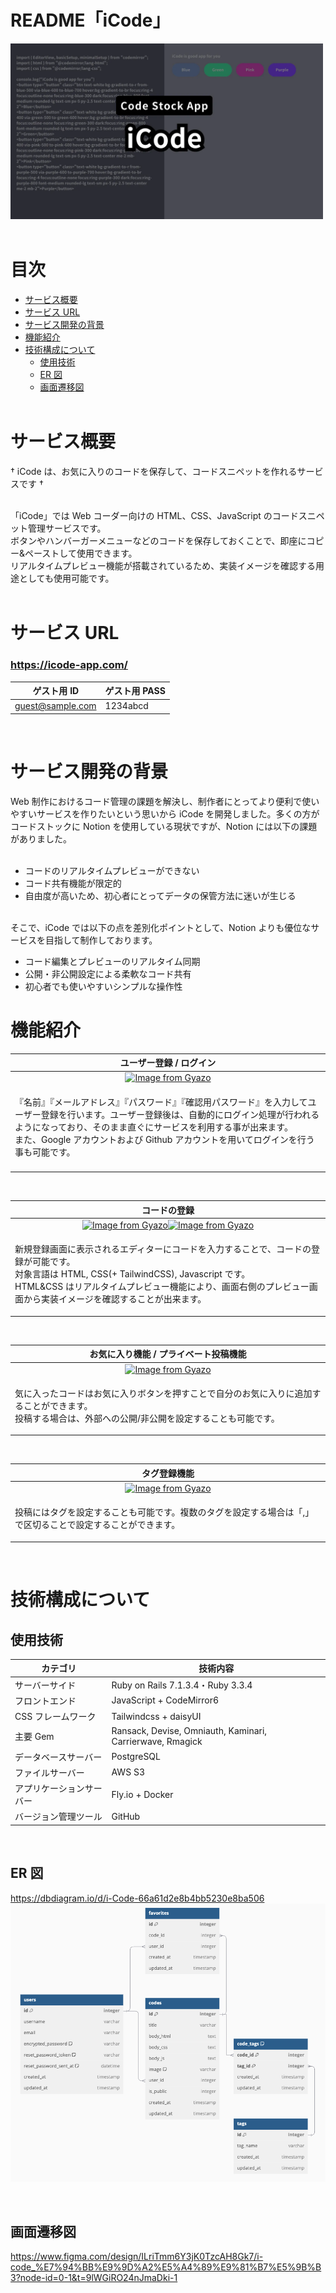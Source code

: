 # README「iCode」

<img width="500" src="app/assets/images/icodeOgp.webp"><br>
<br>

# 目次

- [サービス概要](#サービス概要)
- [サービス URL](#サービスurl)
- [サービス開発の背景](#サービス開発の背景)
- [機能紹介](#機能紹介)
- [技術構成について](#技術構成について)
  - [使用技術](#使用技術)
  - [ER 図](#er図)
  - [画面遷移図](#画面遷移図)<br>
    <br>

# サービス概要

† iCode は、お気に入りのコードを保存して、コードスニペットを作れるサービスです †<br>
<br>

「iCode」では Web コーダー向けの HTML、CSS、JavaScript のコードスニペット管理サービスです。<br>
ボタンやハンバーガーメニューなどのコードを保存しておくことで、即座にコピー&ペーストして使用できます。<br>
リアルタイムプレビュー機能が搭載されているため、実装イメージを確認する用途としても使用可能です。<br>
<br>

# サービス URL

### https://icode-app.com/<br>

| ゲスト用 ID      | ゲスト用 PASS |
| ---------------- | ------------- |
| guest@sample.com | 1234abcd      |

<br>

# サービス開発の背景

Web 制作におけるコード管理の課題を解決し、制作者にとってより便利で使いやすいサービスを作りたいという思いから iCode を開発しました。多くの方がコードストックに Notion を使用している現状ですが、Notion には以下の課題がありました。<br>
<br>

- コードのリアルタイムプレビューができない
- コード共有機能が限定的
- 自由度が高いため、初心者にとってデータの保管方法に迷いが生じる
  <br>
  <br>

そこで、iCode では以下の点を差別化ポイントとして、Notion よりも優位なサービスを目指して制作しております。

- コード編集とプレビューのリアルタイム同期
- 公開・非公開設定による柔軟なコード共有
- 初心者でも使いやすいシンプルな操作性
  <br>

# 機能紹介

|                                                                                                                                                  ユーザー登録 / ログイン                                                                                                                                                  |
| :-----------------------------------------------------------------------------------------------------------------------------------------------------------------------------------------------------------------------------------------------------------------------------------------------------------------------: |
|                                                                                            [![Image from Gyazo](https://i.gyazo.com/78f0c3fe42ec27b29abfa06554d1db2c.gif)](https://gyazo.com/78f0c3fe42ec27b29abfa06554d1db2c)                                                                                            |
| <p align="left">『名前』『メールアドレス』『パスワード』『確認用パスワード』を入力してユーザー登録を行います。ユーザー登録後は、自動的にログイン処理が行われるようになっており、そのまま直ぐにサービスを利用する事が出来ます。<br>また、Google アカウントおよび Github アカウントを用いてログインを行う事も可能です。</p> |
|                                                                                                                                                                                                                                                                                                                           |

<br>

|                                                                                                                                     コードの登録                                                                                                                                     |
| :----------------------------------------------------------------------------------------------------------------------------------------------------------------------------------------------------------------------------------------------------------------------------------: |
|        [![Image from Gyazo](https://i.gyazo.com/a351ddf83dbfe344e5624a12df2f90d9.gif)](https://gyazo.com/a351ddf83dbfe344e5624a12df2f90d9)[![Image from Gyazo](https://i.gyazo.com/a9ffe54ff014c9ea177d8be9ff66e89b.gif)](https://gyazo.com/a9ffe54ff014c9ea177d8be9ff66e89b)        |
| <p align="left">新規登録画面に表示されるエディターにコードを入力することで、コードの登録が可能です。<br>対象言語は HTML, CSS(+ TailwindCSS), Javascript です。<br>HTML&CSS はリアルタイムプレビュー機能により、画面右側のプレビュー画面から実装イメージを確認することが出来ます。<p> |

<br>

|                                                                     お気に入り機能 / プライベート投稿機能                                                                     |
| :---------------------------------------------------------------------------------------------------------------------------------------------------------------------------: |
|                      [![Image from Gyazo](https://i.gyazo.com/41a70c7c939995f2c7db06515cc8b162.gif)](https://gyazo.com/41a70c7c939995f2c7db06515cc8b162)                      |
| <p align="left">気に入ったコードはお気に入りボタンを押すことで自分のお気に入りに追加することができます。<br> 投稿する場合は、外部への公開/非公開を設定することも可能です。<p> |

<br>

|                                                            タグ登録機能                                                             |
| :---------------------------------------------------------------------------------------------------------------------------------: |
| [![Image from Gyazo](https://i.gyazo.com/2904c8e21824b103dc7011339a62f55f.gif)](https://gyazo.com/2904c8e21824b103dc7011339a62f55f) |
|   <p align="left">投稿にはタグを設定することも可能です。複数のタグを設定する場合は「,」で区切ることで設定することができます。<p>    |

<br>

# 技術構成について

## 使用技術

| カテゴリ                 | 技術内容                                                  |
| ------------------------ | --------------------------------------------------------- |
| サーバーサイド           | Ruby on Rails 7.1.3.4・Ruby 3.3.4                         |
| フロントエンド           | JavaScript + CodeMirror6                                  |
| CSS フレームワーク       | Tailwindcss + daisyUI                                     |
| 主要 Gem                 | Ransack, Devise, Omniauth, Kaminari, Carrierwave, Rmagick |
| データベースサーバー     | PostgreSQL                                                |
| ファイルサーバー         | AWS S3                                                    |
| アプリケーションサーバー | Fly.io + Docker                                           |
| バージョン管理ツール     | GitHub                                                    |

<br>

## ER 図

https://dbdiagram.io/d/i-Code-66a61d2e8b4bb5230e8ba506
![alt text](<Screenshot 2024-09-01 at 22.29.16.png>)

<br>

## 画面遷移図

https://www.figma.com/design/ILriTmm6Y3jK0TzcAH8Gk7/i-code_%E7%94%BB%E9%9D%A2%E5%A4%89%E9%81%B7%E5%9B%B3?node-id=0-1&t=9lWGiRO24nJmaDki-1
